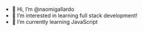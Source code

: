 - 👋 Hi, I’m @naomigallardo
- 👀 I’m interested in learning full stack development!
- 🌱 I’m currently learning JavaScript


<!---
naomigallardo/naomigallardo is a ✨ special ✨ repository because its `README.md` (this file) appears on your GitHub profile.
You can click the Preview link to take a look at your changes.
--->
